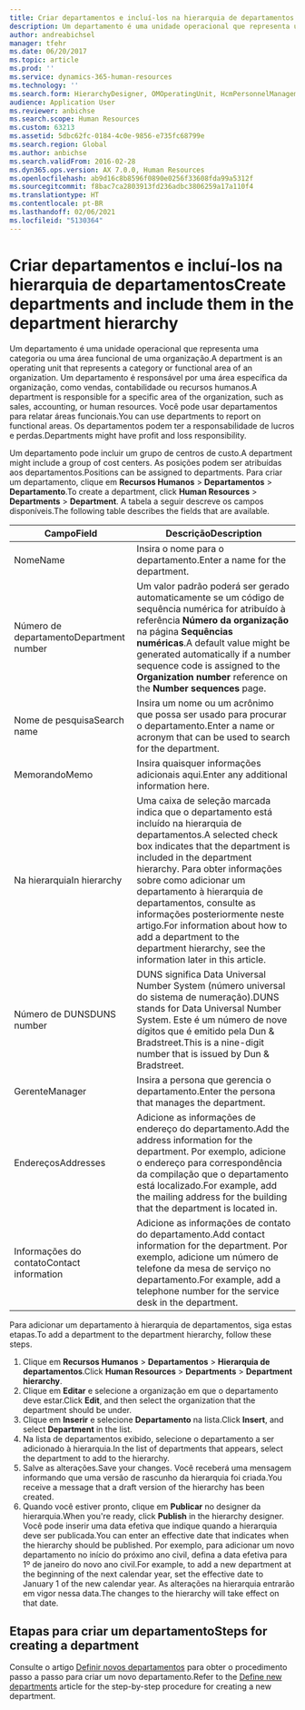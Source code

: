 ```yaml
---
title: Criar departamentos e incluí-los na hierarquia de departamentos
description: Um departamento é uma unidade operacional que representa uma categoria ou uma área funcional de uma organização. Um departamento é responsável por uma área específica da organização, como vendas, contabilidade ou recursos humanos. Você pode usar departamentos para relatar áreas funcionais. Os departamentos podem ter a responsabilidade de lucros e perdas.
author: andreabichsel
manager: tfehr
ms.date: 06/20/2017
ms.topic: article
ms.prod: ''
ms.service: dynamics-365-human-resources
ms.technology: ''
ms.search.form: HierarchyDesigner, OMOperatingUnit, HcmPersonnelManagementWorkspace
audience: Application User
ms.reviewer: anbichse
ms.search.scope: Human Resources
ms.custom: 63213
ms.assetid: 5dbc62fc-0184-4c0e-9856-e735fc68799e
ms.search.region: Global
ms.author: anbichse
ms.search.validFrom: 2016-02-28
ms.dyn365.ops.version: AX 7.0.0, Human Resources
ms.openlocfilehash: ab9d16c8b8596f0890e0256f33608fda99a5312f
ms.sourcegitcommit: f8bac7ca2803913fd236adbc3806259a17a110f4
ms.translationtype: HT
ms.contentlocale: pt-BR
ms.lasthandoff: 02/06/2021
ms.locfileid: "5130364"
---
```

# <a name="create-departments-and-include-them-in-the-department-hierarchy"></a><span data-ttu-id="9f0ff-106">Criar departamentos e incluí-los na hierarquia de departamentos</span><span class="sxs-lookup"><span data-stu-id="9f0ff-106">Create departments and include them in the department hierarchy</span></span>

<span data-ttu-id="9f0ff-107">Um departamento é uma unidade operacional que representa uma categoria ou uma área funcional de uma organização.</span><span class="sxs-lookup"><span data-stu-id="9f0ff-107">A department is an operating unit that represents a category or functional area of an organization.</span></span> <span data-ttu-id="9f0ff-108">Um departamento é responsável por uma área específica da organização, como vendas, contabilidade ou recursos humanos.</span><span class="sxs-lookup"><span data-stu-id="9f0ff-108">A department is responsible for a specific area of the organization, such as sales, accounting, or human resources.</span></span> <span data-ttu-id="9f0ff-109">Você pode usar departamentos para relatar áreas funcionais.</span><span class="sxs-lookup"><span data-stu-id="9f0ff-109">You can use departments to report on functional areas.</span></span> <span data-ttu-id="9f0ff-110">Os departamentos podem ter a responsabilidade de lucros e perdas.</span><span class="sxs-lookup"><span data-stu-id="9f0ff-110">Departments might have profit and loss responsibility.</span></span>

<span data-ttu-id="9f0ff-111">Um departamento pode incluir um grupo de centros de custo.</span><span class="sxs-lookup"><span data-stu-id="9f0ff-111">A department might include a group of cost centers.</span></span> <span data-ttu-id="9f0ff-112">As posições podem ser atribuídas aos departamentos.</span><span class="sxs-lookup"><span data-stu-id="9f0ff-112">Positions can be assigned to departments.</span></span> <span data-ttu-id="9f0ff-113">Para criar um departamento, clique em **Recursos Humanos** &gt; **Departamentos** &gt; **Departamento**.</span><span class="sxs-lookup"><span data-stu-id="9f0ff-113">To create a department, click **Human Resources** &gt; **Departments** &gt; **Department**.</span></span> <span data-ttu-id="9f0ff-114">A tabela a seguir descreve os campos disponíveis.</span><span class="sxs-lookup"><span data-stu-id="9f0ff-114">The following table describes the fields that are available.</span></span>

| <span data-ttu-id="9f0ff-115">Campo</span><span class="sxs-lookup"><span data-stu-id="9f0ff-115">Field</span></span>               | <span data-ttu-id="9f0ff-116">Descrição</span><span class="sxs-lookup"><span data-stu-id="9f0ff-116">Description</span></span>                                                                                                                                                                                                       |
|---------------------|-------------------------------------------------------------------------------------------------------------------------------------------------------------------------------------------------------------------|
| <span data-ttu-id="9f0ff-117">Nome</span><span class="sxs-lookup"><span data-stu-id="9f0ff-117">Name</span></span>                | <span data-ttu-id="9f0ff-118">Insira o nome para o departamento.</span><span class="sxs-lookup"><span data-stu-id="9f0ff-118">Enter a name for the department.</span></span>                                                                                                                                                                                  |
| <span data-ttu-id="9f0ff-119">Número de departamento</span><span class="sxs-lookup"><span data-stu-id="9f0ff-119">Department number</span></span>   | <span data-ttu-id="9f0ff-120">Um valor padrão poderá ser gerado automaticamente se um código de sequência numérica for atribuído à referência **Número da organização** na página **Sequências numéricas**.</span><span class="sxs-lookup"><span data-stu-id="9f0ff-120">A default value might be generated automatically if a number sequence code is assigned to the **Organization number** reference on the **Number sequences** page.</span></span>                                                 |
| <span data-ttu-id="9f0ff-121">Nome de pesquisa</span><span class="sxs-lookup"><span data-stu-id="9f0ff-121">Search name</span></span>         | <span data-ttu-id="9f0ff-122">Insira um nome ou um acrônimo que possa ser usado para procurar o departamento.</span><span class="sxs-lookup"><span data-stu-id="9f0ff-122">Enter a name or acronym that can be used to search for the department.</span></span>                                                                                                                                            |
| <span data-ttu-id="9f0ff-123">Memorando</span><span class="sxs-lookup"><span data-stu-id="9f0ff-123">Memo</span></span>                | <span data-ttu-id="9f0ff-124">Insira quaisquer informações adicionais aqui.</span><span class="sxs-lookup"><span data-stu-id="9f0ff-124">Enter any additional information here.</span></span>                                                                                                                                                                            |
| <span data-ttu-id="9f0ff-125">Na hierarquia</span><span class="sxs-lookup"><span data-stu-id="9f0ff-125">In hierarchy</span></span>        | <span data-ttu-id="9f0ff-126">Uma caixa de seleção marcada indica que o departamento está incluído na hierarquia de departamentos.</span><span class="sxs-lookup"><span data-stu-id="9f0ff-126">A selected check box indicates that the department is included in the department hierarchy.</span></span> <span data-ttu-id="9f0ff-127">Para obter informações sobre como adicionar um departamento à hierarquia de departamentos, consulte as informações posteriormente neste artigo.</span><span class="sxs-lookup"><span data-stu-id="9f0ff-127">For information about how to add a department to the department hierarchy, see the information later in this article.</span></span> |
| <span data-ttu-id="9f0ff-128">Número de DUNS</span><span class="sxs-lookup"><span data-stu-id="9f0ff-128">DUNS number</span></span>         | <span data-ttu-id="9f0ff-129">DUNS significa Data Universal Number System (número universal do sistema de numeração).</span><span class="sxs-lookup"><span data-stu-id="9f0ff-129">DUNS stands for Data Universal Number System.</span></span> <span data-ttu-id="9f0ff-130">Este é um número de nove dígitos que é emitido pela Dun & Bradstreet.</span><span class="sxs-lookup"><span data-stu-id="9f0ff-130">This is a nine-digit number that is issued by Dun & Bradstreet.</span></span>                                                                                                     |
| <span data-ttu-id="9f0ff-131">Gerente</span><span class="sxs-lookup"><span data-stu-id="9f0ff-131">Manager</span></span>             | <span data-ttu-id="9f0ff-132">Insira a persona que gerencia o departamento.</span><span class="sxs-lookup"><span data-stu-id="9f0ff-132">Enter the persona that manages the department.</span></span>                                                                                                                                                                    |
| <span data-ttu-id="9f0ff-133">Endereços</span><span class="sxs-lookup"><span data-stu-id="9f0ff-133">Addresses</span></span>           | <span data-ttu-id="9f0ff-134">Adicione as informações de endereço do departamento.</span><span class="sxs-lookup"><span data-stu-id="9f0ff-134">Add the address information for the department.</span></span> <span data-ttu-id="9f0ff-135">Por exemplo, adicione o endereço para correspondência da compilação que o departamento está localizado.</span><span class="sxs-lookup"><span data-stu-id="9f0ff-135">For example, add the mailing address for the building that the department is located in.</span></span>                                                                          |
| <span data-ttu-id="9f0ff-136">Informações do contato</span><span class="sxs-lookup"><span data-stu-id="9f0ff-136">Contact information</span></span> | <span data-ttu-id="9f0ff-137">Adicione as informações de contato do departamento.</span><span class="sxs-lookup"><span data-stu-id="9f0ff-137">Add contact information for the department.</span></span> <span data-ttu-id="9f0ff-138">Por exemplo, adicione um número de telefone da mesa de serviço no departamento.</span><span class="sxs-lookup"><span data-stu-id="9f0ff-138">For example, add a telephone number for the service desk in the department.</span></span>                                                                                           |

<span data-ttu-id="9f0ff-139">Para adicionar um departamento à hierarquia de departamentos, siga estas etapas.</span><span class="sxs-lookup"><span data-stu-id="9f0ff-139">To add a department to the department hierarchy, follow these steps.</span></span>

1.  <span data-ttu-id="9f0ff-140">Clique em **Recursos Humanos** &gt; **Departamentos** &gt; **Hierarquia de departamentos**.</span><span class="sxs-lookup"><span data-stu-id="9f0ff-140">Click **Human Resources** &gt; **Departments** &gt; **Department hierarchy**.</span></span>
2.  <span data-ttu-id="9f0ff-141">Clique em **Editar** e selecione a organização em que o departamento deve estar.</span><span class="sxs-lookup"><span data-stu-id="9f0ff-141">Click **Edit**, and then select the organization that the department should be under.</span></span>
3.  <span data-ttu-id="9f0ff-142">Clique em **Inserir** e selecione **Departamento** na lista.</span><span class="sxs-lookup"><span data-stu-id="9f0ff-142">Click **Insert**, and select **Department** in the list.</span></span>
4.  <span data-ttu-id="9f0ff-143">Na lista de departamentos exibido, selecione o departamento a ser adicionado à hierarquia.</span><span class="sxs-lookup"><span data-stu-id="9f0ff-143">In the list of departments that appears, select the department to add to the hierarchy.</span></span>
5.  <span data-ttu-id="9f0ff-144">Salve as alterações.</span><span class="sxs-lookup"><span data-stu-id="9f0ff-144">Save your changes.</span></span> <span data-ttu-id="9f0ff-145">Você receberá uma mensagem informando que uma versão de rascunho da hierarquia foi criada.</span><span class="sxs-lookup"><span data-stu-id="9f0ff-145">You receive a message that a draft version of the hierarchy has been created.</span></span>
6.  <span data-ttu-id="9f0ff-146">Quando você estiver pronto, clique em **Publicar** no designer da hierarquia.</span><span class="sxs-lookup"><span data-stu-id="9f0ff-146">When you're ready, click **Publish** in the hierarchy designer.</span></span> <span data-ttu-id="9f0ff-147">Você pode inserir uma data efetiva que indique quando a hierarquia deve ser publicada.</span><span class="sxs-lookup"><span data-stu-id="9f0ff-147">You can enter an effective date that indicates when the hierarchy should be published.</span></span> <span data-ttu-id="9f0ff-148">Por exemplo, para adicionar um novo departamento no início do próximo ano civil, defina a data efetiva para 1º de janeiro do novo ano civil.</span><span class="sxs-lookup"><span data-stu-id="9f0ff-148">For example, to add a new department at the beginning of the next calendar year, set the effective date to January 1 of the new calendar year.</span></span> <span data-ttu-id="9f0ff-149">As alterações na hierarquia entrarão em vigor nessa data.</span><span class="sxs-lookup"><span data-stu-id="9f0ff-149">The changes to the hierarchy will take effect on that date.</span></span>

## <a name="steps-for-creating-a-department"></a><span data-ttu-id="9f0ff-150">Etapas para criar um departamento</span><span class="sxs-lookup"><span data-stu-id="9f0ff-150">Steps for creating a department</span></span>
<span data-ttu-id="9f0ff-151">Consulte o artigo [Definir novos departamentos](../fin-and-ops/hr/tasks/define-new-departments.md) para obter o procedimento passo a passo para criar um novo departamento.</span><span class="sxs-lookup"><span data-stu-id="9f0ff-151">Refer to the [Define new departments](../fin-and-ops/hr/tasks/define-new-departments.md) article for the step-by-step procedure for creating a new department.</span></span> 
